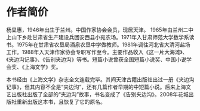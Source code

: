 # 作者简价

杨显惠，1946年出生于兰州。中国作家协会会员，现居天津。
1965年由兰州二中上山下乡赴甘肃省生产建设兵团安西县小宛农场。1971年入甘肃师范大学数学系读书。1975年在甘肃省农垦局酒泉农垦中学做教师。1981年调往河北省大清河盐场工作。1988年入天津作家协会专职写作至今。主要作品收入《这一片大海滩》、《夹边沟记事》、《告别夹边沟》等书。短篇小说曾获全国短篇小说奖、中国小说学会奖、《上海文学》奖。

本书经由《上海文学》杂志全文连载完毕。其间天津古籍出版社出过一册《夹边沟记事》，但其内容不全是“夹边沟”，还有几篇作者早期的中短篇小说。后来上海文艺出版社出版了全部的“夹边沟”故事，书名变成了《告别夹边沟》。2008年花城出版社重新出版这本书，且恢复了它的原名。
